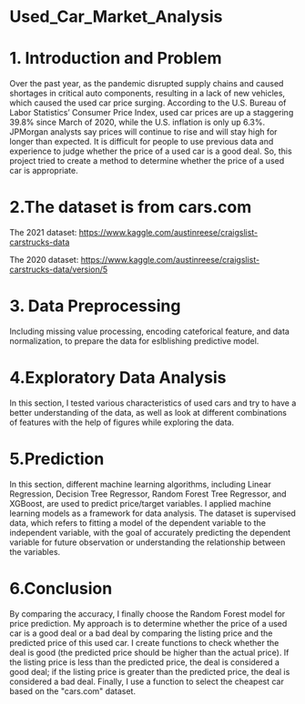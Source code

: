 # Used_Car_Market_Analysis
# 1. Introduction and Problem
Over the past year, as the pandemic disrupted supply chains and caused shortages in critical auto components, resulting in a lack of new vehicles, which caused the used car price surging. According to the U.S. Bureau of Labor Statistics’ Consumer Price Index, used car prices are up a staggering 39.8% since March of 2020, while the U.S. inflation is only up 6.3%. JPMorgan analysts say prices will continue to rise and will stay high for longer than expected. It is difficult for people to use previous data and experience to judge whether the price of a used car is a good deal. So, this project tried to create a method to determine whether the price of a used car is appropriate.

# 2.The dataset is from cars.com
The 2021 dataset: https://www.kaggle.com/austinreese/craigslist-carstrucks-data

The 2020 dataset: https://www.kaggle.com/austinreese/craigslist-carstrucks-data/version/5

# 3. Data Preprocessing
Including missing value processing, encoding cateforical feature, and data normalization, to prepare the data for eslblishing predictive model.

# 4.Exploratory Data Analysis
In this section, I tested various characteristics of used cars and try to have a better understanding of the data, as well as look at different combinations of features with the help of figures while exploring the data.

# 5.Prediction
In this section, different machine learning algorithms, including Linear Regression, Decision Tree Regressor, Random Forest Tree Regressor, and XGBoost, are used to predict price/target variables. I applied machine learning models as a framework for data analysis. The dataset is supervised data, which refers to fitting a model of the dependent variable to the independent variable, with the goal of accurately predicting the dependent variable for future observation or understanding the relationship between the variables.

# 6.Conclusion
By comparing the accuracy, I finally choose the Random Forest model for price prediction. My approach is to determine whether the price of a used car is a good deal or a bad deal by comparing the listing price and the predicted price of this used car. I create functions to check whether the deal is good (the predicted price should be higher than the actual price).
If the listing price is less than the predicted price, the deal is considered a good deal; if the listing price is greater than the predicted price, the deal is considered a bad deal.
Finally, I use a function to select the cheapest car based on the "cars.com" dataset.
